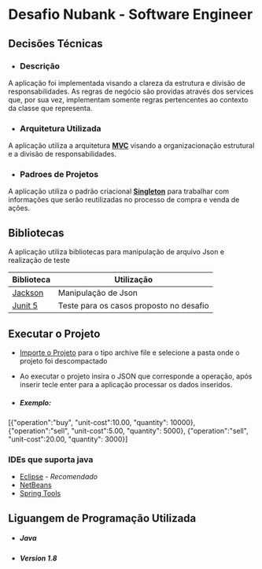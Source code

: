 
# **Desafio Nubank - Software Engineer**

## Decisões Técnicas

- ### Descrição
A aplicação foi implementada visando a clareza da estrutura e divisão de responsabilidades. As regras de negócio são providas através dos services que, por sua vez, implementam somente regras pertencentes ao contexto da classe que representa.

- ### Arquitetura Utilizada
 A aplicação utiliza a arquitetura **[MVC]** visando a organizacionação estrutural e a divisão de responsabilidades.

- ### Padroes de Projetos
A aplicação utiliza o padrão criacional **[Singleton]** para trabalhar com informações que serão reutilizadas no processo de compra e venda de ações.

## Bibliotecas

A aplicação utiliza bibliotecas para manipulação de arquivo Json e realização de teste

| Biblioteca | Utilização |
| ------ | ------ |
| [Jackson] | Manipulação de Json |
| [Junit 5] | Teste para os casos proposto no desafio |





## Executar o Projeto
-  [Importe o Projeto] para o tipo archive file e selecione a pasta onde o projeto foi descompactado
- Ao executar o projeto insira o JSON que corresponde a operação, após inserir tecle enter para a aplicação processar os dados inseridos.

- ##### Exemplo: 
[{"operation":"buy", "unit-cost":10.00, "quantity": 10000},
{"operation":"sell", "unit-cost":5.00, "quantity": 5000},
{"operation":"sell", "unit-cost":20.00, "quantity": 3000}]


### IDEs que suporta java
- [Eclipse] - _Recomendado_
- [NetBeans]
- [Spring Tools]

## Liguangem de Programação Utilizada
- ##### Java
- ##### Version 1.8


 [MVC]: <https://pt.wikipedia.org/wiki/MVC>
 [Singleton]: <https://pt.wikipedia.org/wiki/Singleton>
 [Jackson]: <https://mvnrepository.com/artifact/com.fasterxml.jackson.core/jackson-databind/2.13.3>
 [Junit 5]: <https://mvnrepository.com/artifact/junit/junit>
 [Spring Tools]: <https://spring.io/tools>
 [NetBeans]: <https://netbeans.apache.org/download/nb14/nb14.html>
 [Eclipse]: <https://www.eclipse.org/downloads/>
 [Importe o Projeto]: <https://www.ibm.com/docs/pt-br/rational-clearcase/9.0.0?topic=eclipse-importing-existing-project>
